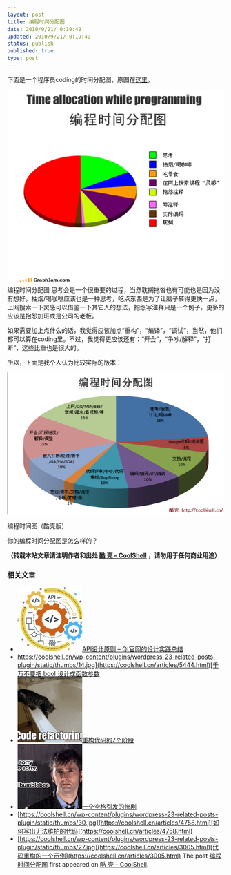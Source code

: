 ```yaml
---
layout: post
title: 编程时间分配图
date: 2010/9/21/ 0:19:49
updated: 2010/9/21/ 0:19:49
status: publish
published: true
type: post
---
```


下面是一个程序员coding的时间分配图，原图在[这里](http://graphjam.files.wordpress.com/2010/09/8463a94d-0945-43b6-9adf-db795bbc14b9.png)。


![](../wp-content/uploads/2010/09/Time-Allocation-while-Programming.png "Time Allocation while  Programming")编程时间分配图
思考会是一个很重要的过程，当然耽搁拖沓也有可能也是因为没有想好，抽烟/喝咖啡应该也是一种思考，吃点东西是为了让脑子转得更快一点，上网搜索一下灵感可以借鉴一下其它人的想法，抱怨写注释只是一个例子，更多的应该是抱怨加班或是公司的老板。


如果需要加上点什么的话，我觉得应该加点“重构”，“编译”，“调试”，当然，他们都可以算在coding里。不过，我觉得更应该还有：“开会”，“争吵/解释”，“打断”，这些比重也是很大的。


所以，下面是我个人认为比较实际的版本：



![](../wp-content/uploads/2010/09/Time-Allocation-while-ProgrammingCoolShell.cn_.png "Time Allocation while  Programming(CoolShell.cn)")


编程时间图（酷壳版）


你的编程时间分配图是怎么样的？



**（转载本站文章请注明作者和出处 [酷 壳 – CoolShell](https://coolshell.cn/) ，请勿用于任何商业用途）**



### 相关文章

* [![API设计原则 – Qt官网的设计实践总结](../wp-content/uploads/2017/07/api-design-300x278-2-150x150.jpg)](https://coolshell.cn/articles/18024.html)[API设计原则 – Qt官网的设计实践总结](https://coolshell.cn/articles/18024.html)
* [https://coolshell.cn/wp-content/plugins/wordpress-23-related-posts-plugin/static/thumbs/14.jpg](https://coolshell.cn/articles/5444.html)[千万不要把 bool 设计成函数参数](https://coolshell.cn/articles/5444.html)
* [![重构代码的7个阶段](../wp-content/uploads/2011/08/538efefbjw1dt8f6ua5rpg-150x150.gif)](https://coolshell.cn/articles/5201.html)[重构代码的7个阶段](https://coolshell.cn/articles/5201.html)
* [![一个空格引发的惨剧](../wp-content/uploads/2011/06/20110620115951113-150x150.gif)](https://coolshell.cn/articles/4875.html)[一个空格引发的惨剧](https://coolshell.cn/articles/4875.html)
* [https://coolshell.cn/wp-content/plugins/wordpress-23-related-posts-plugin/static/thumbs/30.jpg](https://coolshell.cn/articles/4758.html)[如何写出无法维护的代码](https://coolshell.cn/articles/4758.html)
* [https://coolshell.cn/wp-content/plugins/wordpress-23-related-posts-plugin/static/thumbs/27.jpg](https://coolshell.cn/articles/3005.html)[代码重构的一个示例](https://coolshell.cn/articles/3005.html)
The post [编程时间分配图](https://coolshell.cn/articles/2990.html) first appeared on [酷 壳 - CoolShell](https://coolshell.cn).